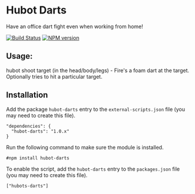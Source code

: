 # Hubot Darts

Have an office dart fight even when working from home!

[![Build Status](https://travis-ci.org/bsensale/hubot-darts.png)](https://travis-ci.org/bsensale/hubot-darts) [![NPM version](https://badge.fury.io/js/hubot-darts.png)](http://badge.fury.io/js/hubot-darts)

## Usage:

hubot shoot target (in the head/body/legs) - Fire's a foam dart at the target.
Optionally tries to hit a particular target.

## Installation

Add the package `hubot-darts` entry to the `external-scripts.json` file
(you may need to create this file).

    "dependencies": {
      "hubot-darts": "1.0.x"
    }

Run the following command to make sure the module is installed.

    #npm install hubot-darts

To enable the script, add the `hubot-darts` entry to the `packages.json`
file (you may need to create this file).

    ["hubots-darts"]
